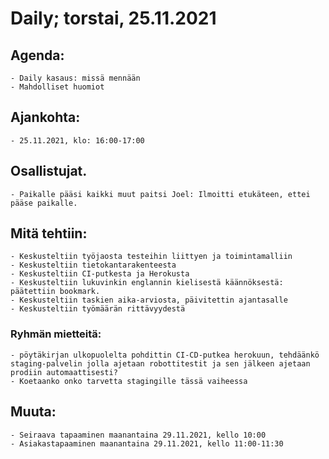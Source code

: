 # Daily; torstai, 25.11.2021

## Agenda:
    - Daily kasaus: missä mennään
    - Mahdolliset huomiot


## Ajankohta:
    - 25.11.2021, klo: 16:00-17:00

## Osallistujat.
    - Paikalle pääsi kaikki muut paitsi Joel: Ilmoitti etukäteen, ettei pääse paikalle.

## Mitä tehtiin:
    - Keskusteltiin työjaosta testeihin liittyen ja toimintamalliin
    - Keskusteltiin tietokantarakenteesta
    - Keskusteltiin CI-putkesta ja Herokusta
    - Keskusteltiin lukuvinkin englannin kielisestä käännöksestä: päätettiin bookmark.
    - Keskusteltiin taskien aika-arviosta, päivitettin ajantasalle
    - Keskusteltiin työmäärän rittävyydestä

### Ryhmän mietteitä:
    - pöytäkirjan ulkopuolelta pohdittin CI-CD-putkea herokuun, tehdäänkö staging-palvelin jolla ajetaan robottitestit ja sen jälkeen ajetaan prodiin automaattisesti?
    - Koetaanko onko tarvetta stagingille tässä vaiheessa

## Muuta:
    - Seiraava tapaaminen maanantaina 29.11.2021, kello 10:00
    - Asiakastapaaminen maanantaina 29.11.2021, kello 11:00-11:30